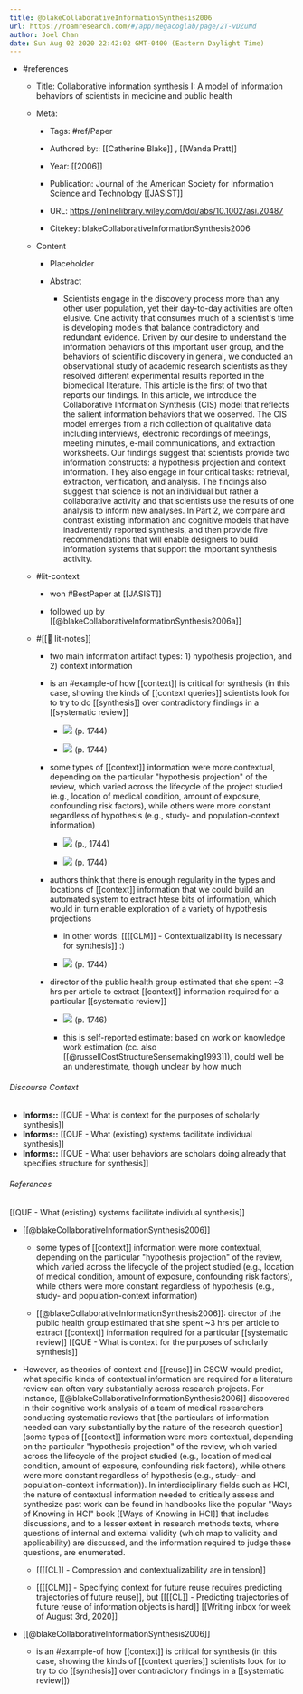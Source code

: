```yaml
---
title: @blakeCollaborativeInformationSynthesis2006
url: https://roamresearch.com/#/app/megacoglab/page/2T-vDZuNd
author: Joel Chan
date: Sun Aug 02 2020 22:42:02 GMT-0400 (Eastern Daylight Time)
---
```


- #references

    - Title: Collaborative information synthesis I: A model of information behaviors of scientists in medicine and public health

    - Meta:

        - Tags: #ref/Paper

        - Authored by::  [[Catherine Blake]] ,  [[Wanda Pratt]]

        - Year: [[2006]]

        - Publication: Journal of the American Society for Information Science and Technology [[JASIST]]

        - URL: https://onlinelibrary.wiley.com/doi/abs/10.1002/asi.20487

        - Citekey: blakeCollaborativeInformationSynthesis2006

    - Content

        - Placeholder

        - Abstract

            - Scientists engage in the discovery process more than any other user population, yet their day-to-day activities are often elusive. One activity that consumes much of a scientist's time is developing models that balance contradictory and redundant evidence. Driven by our desire to understand the information behaviors of this important user group, and the behaviors of scientific discovery in general, we conducted an observational study of academic research scientists as they resolved different experimental results reported in the biomedical literature. This article is the first of two that reports our findings. In this article, we introduce the Collaborative Information Synthesis (CIS) model that reflects the salient information behaviors that we observed. The CIS model emerges from a rich collection of qualitative data including interviews, electronic recordings of meetings, meeting minutes, e-mail communications, and extraction worksheets. Our findings suggest that scientists provide two information constructs: a hypothesis projection and context information. They also engage in four critical tasks: retrieval, extraction, verification, and analysis. The findings also suggest that science is not an individual but rather a collaborative activity and that scientists use the results of one analysis to inform new analyses. In Part 2, we compare and contrast existing information and cognitive models that have inadvertently reported synthesis, and then provide five recommendations that will enable designers to build information systems that support the important synthesis activity.

    - #lit-context

        - won #BestPaper at [[JASIST]]

        - followed up by [[@blakeCollaborativeInformationSynthesis2006a]]

    - #[[📝 lit-notes]]

        - two main information artifact types: 1) hypothesis projection, and 2) context information

        - is an #example-of how [[context]] is critical for synthesis (in this case, showing the kinds of [[context queries]] scientists look for to try to do [[synthesis]] over contradictory findings in a [[systematic review]]

            - ![](https://firebasestorage.googleapis.com/v0/b/firescript-577a2.appspot.com/o/imgs%2Fapp%2Fmegacoglab%2FHMQH8rqkuk.png?alt=media&token=037f6d7e-f1e4-4738-a841-58923bbacadc) (p. 1744)

            - ![](https://firebasestorage.googleapis.com/v0/b/firescript-577a2.appspot.com/o/imgs%2Fapp%2Fmegacoglab%2F1iSPHVlrcS.png?alt=media&token=5700d1f3-6c77-4b9a-a51c-bc083004ae33) (p. 1744)

        - some types of [[context]] information were more contextual, depending on the particular "hypothesis projection" of the review, which varied across the lifecycle of the project studied (e.g., location of medical condition, amount of exposure, confounding risk factors), while others were more constant regardless of hypothesis (e.g., study- and population-context information)

            - ![](https://firebasestorage.googleapis.com/v0/b/firescript-577a2.appspot.com/o/imgs%2Fapp%2Fmegacoglab%2FB4elpsPH17.png?alt=media&token=afbe16b6-a3e6-478f-9929-95c520444ad3) (p., 1744)

            - ![](https://firebasestorage.googleapis.com/v0/b/firescript-577a2.appspot.com/o/imgs%2Fapp%2Fmegacoglab%2FHMQH8rqkuk.png?alt=media&token=037f6d7e-f1e4-4738-a841-58923bbacadc) (p. 1744)

        - authors think that there is enough regularity in the types and locations of [[context]] information that we could build an automated system to extract htese bits of information, which would in turn enable exploration of a variety of hypothesis projections

            - in other words: [[[[CLM]] - Contextualizability is necessary for synthesis]] :)

            - ![](https://firebasestorage.googleapis.com/v0/b/firescript-577a2.appspot.com/o/imgs%2Fapp%2Fmegacoglab%2F_KER50Xs10.png?alt=media&token=b19c8f59-7da5-4ccd-bcb5-4e7f2f7f2f49) (p. 1744)

        - director of the public health group estimated that she spent ~3 hrs per article to extract [[context]] information required  for a particular [[systematic review]]

            - ![](https://firebasestorage.googleapis.com/v0/b/firescript-577a2.appspot.com/o/imgs%2Fapp%2Fmegacoglab%2FbDAZcjYk1P.png?alt=media&token=5758ef30-d816-4a53-82c0-b32abc55e667) (p. 1746)

            - this is self-reported estimate: based on work on knowledge work estimation (cc. also [[@russellCostStructureSensemaking1993]]), could well be an underestimate, though unclear by how much

###### Discourse Context

- **Informs::** [[QUE - What is context for the purposes of scholarly synthesis]]
- **Informs::** [[QUE - What (existing) systems facilitate individual synthesis]]
- **Informs::** [[QUE - What user behaviors are scholars doing already that specifies structure for synthesis]]

###### References

[[QUE - What (existing) systems facilitate individual synthesis]]

- [[@blakeCollaborativeInformationSynthesis2006]]

    - some types of [[context]] information were more contextual, depending on the particular "hypothesis projection" of the review, which varied across the lifecycle of the project studied (e.g., location of medical condition, amount of exposure, confounding risk factors), while others were more constant regardless of hypothesis (e.g., study- and population-context information)

    - [[@blakeCollaborativeInformationSynthesis2006]]: director of the public health group estimated that she spent ~3 hrs per article to extract [[context]] information required  for a particular [[systematic review]]
[[QUE - What is context for the purposes of scholarly synthesis]]

- However, as theories of context and [[reuse]] in CSCW would predict, what specific kinds of contextual information are required for a literature review can often vary substantially across research projects. For instance, [[@blakeCollaborativeInformationSynthesis2006]] discovered in their cognitive work analysis of a team of medical researchers conducting systematic reviews that [the particulars of information needed can vary substantially by the nature of the research question](some types of [[context]] information were more contextual, depending on the particular "hypothesis projection" of the review, which varied across the lifecycle of the project studied (e.g., location of medical condition, amount of exposure, confounding risk factors), while others were more constant regardless of hypothesis (e.g., study- and population-context information)). In interdisciplinary fields such as HCI, the nature of contextual information needed to critically assess and synthesize past work can be found in handbooks like the popular "Ways of Knowing in HCI" book [[Ways of Knowing in HCI]] that includes discussions, and to a lesser extent in research methods texts, where questions of internal and external validity (which map to validity and applicability) are discussed, and the information required to judge these questions, are enumerated.

    - [[[[CL]] - Compression and contextualizability are in tension]]

    - [[[[CLM]] - Specifying context for future reuse requires predicting trajectories of future reuse]], but [[[[CL]] - Predicting trajectories of future reuse of information objects is hard]]
[[Writing inbox for week of August 3rd, 2020]]

- [[@blakeCollaborativeInformationSynthesis2006]]

    - is an #example-of how [[context]] is critical for synthesis (in this case, showing the kinds of [[context queries]] scientists look for to try to do [[synthesis]] over contradictory findings in a [[systematic review]])
